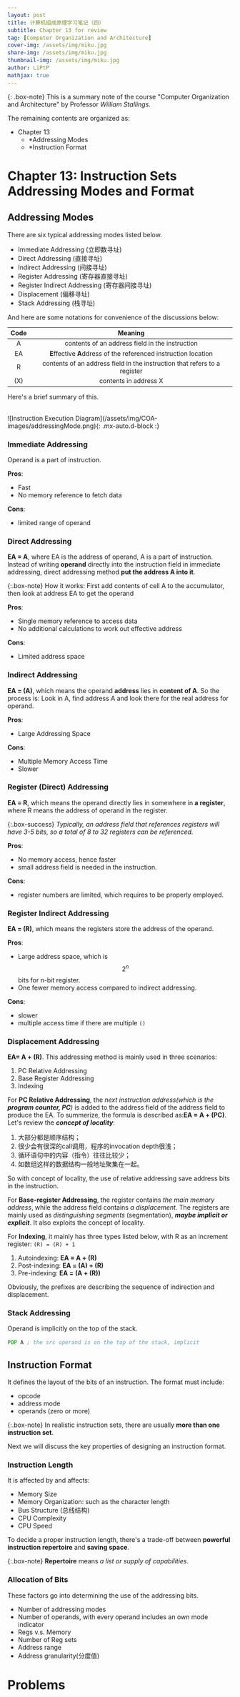 ```yaml
---
layout: post
title: 计算机组成原理学习笔记（四）
subtitle: Chapter 13 for review
tag: [Computer Organization and Architecture]
cover-img: /assets/img/miku.jpg
share-img: /assets/img/miku.jpg
thumbnail-img: /assets/img/miku.jpg
author: LiPtP
mathjax: true
---
```


{: .box-note}
This is a summary note of the course "Computer Organization and Architecture" by Professor _William Stallings_.

The remaining contents are organized as:

- Chapter 13
    - *Addressing Modes
    - *Instruction Format

# Chapter 13: Instruction Sets Addressing Modes and Format
## Addressing Modes
There are six typical addressing modes listed below.

- Immediate Addressing (立即数寻址)
- Direct Addressing (直接寻址)
- Indirect Addressing (间接寻址)
- Register Addressing (寄存器直接寻址)
- Register Indirect Addressing (寄存器间接寻址)
- Displacement (偏移寻址)
- Stack Addressing (栈寻址)

And here are some notations for convenience of the discussions below:

| Code | Meaning |
| :---: | :---: |
| A | contents of an address field in the instruction |
| EA | **E**ffective **A**ddress of the referenced instruction location |
| R | contents of an address field in the instruction that refers to a register |
| (X) | contents in address X |

Here's a brief summary of this.

  <br/>
  ![Instruction Execution Diagram](/assets/img/COA-images/addressingMode.png){: .mx-auto.d-block :}
  <br/>

### Immediate Addressing

Operand is a part of instruction.

**Pros**:
- Fast
- No memory reference to fetch data

**Cons**:
- limited range of operand

### Direct Addressing

**EA = A**, where EA is the address of operand, A is a part of instruction. Instead of writing **operand** directly into the instruction field in immediate addressing, direct addressing method **put the address A into it**.

{:.box-note}
How it works: First add contents of cell A to the accumulator, then look at address EA to get the operand

**Pros**: 

- Single memory reference to access data
- No additional calculations to work out effective address

**Cons**:

- Limited address space

### Indirect Addressing

**EA = (A)**, which means the operand **address** lies in **content of A**. So the process is: Look in A, find address A and look there for the real address for operand.


**Pros**:

- Large Addressing Space

**Cons**:

- Multiple Memory Access Time
- Slower

### Register (Direct) Addressing

**EA = R**, which means the operand directly lies in somewhere in **a register**, where R means the address of operand in the register. 

{:.box-success}
*Typically, an address field that references registers will have 3-5 bits, so a total of 8 to 32 registers can be referenced.*



**Pros**:

- No memory access, hence faster
- small address field is needed in the instruction.

**Cons**:

- register numbers are limited, which requires to be properly employed.

### Register Indirect Addressing

**EA = (R)**, which means the registers store the address of the operand.

**Pros**: 

- Large address space, which is $$2^n$$ bits for n-bit register.
- One fewer memory access compared to indirect addressing.

**Cons**: 

- slower
- multiple access time if there are multiple `()`


### Displacement Addressing

**EA= A + (R)**. This addressing method is mainly used in three scenarios:

1. PC Relative Addressing
2. Base Register Addressing
3. Indexing

For **PC Relative Addressing**, the *next instruction address(which is the **program counter, PC**)* is added to the address field of the address field to produce the EA. To summerize, the formula is described as:**EA = A + (PC)**. Let's review the ***concept of locality***:

1. 大部分都是顺序结构；
2. 很少会有很深的call调用，程序的invocation depth很浅；
3. 循环语句中的内容（指令）往往比较少；
4. 如数组这样的数据结构一般地址聚集在一起。

So with concept of locality, the use of relative addressing save address bits in the instruction.


For **Base-register Addressing**, the register contains *the main memory address*, while the address field contains *a displacement*. The registers are mainly used as *distinguishing segments* (segmentation), ***maybe implicit or explicit***. It also exploits the concept of locality.

For **Indexing**, it mainly has three types listed below, with R as an increment register: `(R) = (R) + 1`

1. Autoindexing: **EA = A + (R)**
2. Post-indexing: **EA = (A) + (R)**
3. Pre-indexing: **EA = (A + (R))**

Obviously, the prefixes are describing the sequence of indirection and displacement.

### Stack Addressing

Operand is implicitly on the top of the stack.

```asm
POP A ; the src operand is on the top of the stack, implicit
```

## Instruction Format

It defines the layout of the bits of an instruction. The format must include:

- opcode
- address mode
- operands (zero or more)

{:.box-note}
In realistic instruction sets, there are usually **more than one instruction set**.


Next we will discuss the key properties of designing an instruction format.

### Instruction Length

It is affected by and affects:

- Memory Size
- Memory Organization: such as the character length
- Bus Structure (总线结构)
- CPU Complexity
- CPU Speed

To decide a proper instruction length, there's a trade-off between **powerful instruction repertoire** and **saving space**.

{:.box-note}
**Repertoire** means *a list or supply of capabilities*.


### Allocation of Bits

These factors go into determining the use of the addressing bits.

- Number of addressing modes
- Number of operands, with every operand includes an own mode indicator
- Regs v.s. Memory
- Number of Reg sets
- Address range
- Address granularity(分度值)

# Problems

